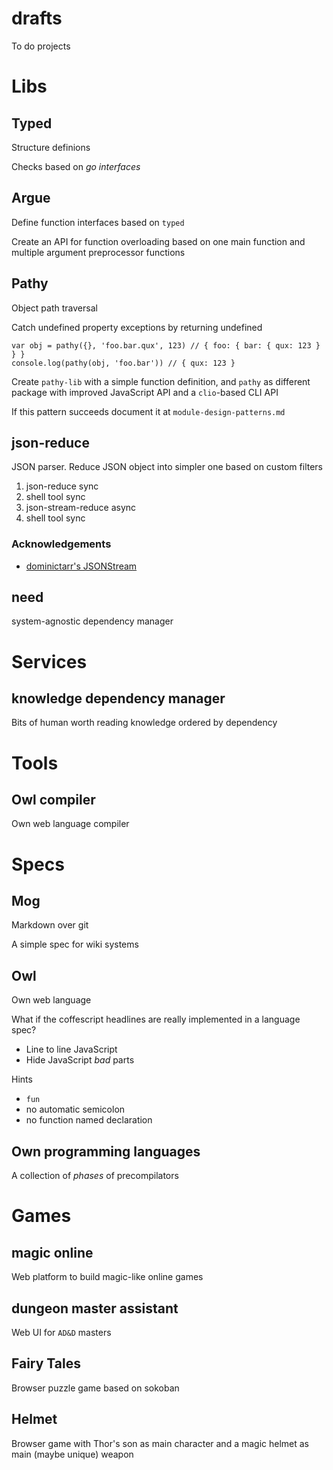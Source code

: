 # drafts

To do projects

# Libs

## Typed

Structure definions

Checks based on *go interfaces*

## Argue

Define function interfaces based on `typed`

Create an API for function overloading based on one main function and multiple
argument preprocessor functions

## Pathy

Object path traversal

Catch undefined property exceptions by returning undefined

    var obj = pathy({}, 'foo.bar.qux', 123) // { foo: { bar: { qux: 123 } } }
    console.log(pathy(obj, 'foo.bar')) // { qux: 123 }

Create `pathy-lib` with a simple function definition, and `pathy` as different
package with improved JavaScript API and a `clio`-based CLI API

If this pattern succeeds document it at `module-design-patterns.md`

## json-reduce

JSON parser. Reduce JSON object into simpler one based on custom filters

1.  json-reduce sync
2.  shell tool sync
3.  json-stream-reduce async
4.  shell tool sync

### Acknowledgements

*   [dominictarr's JSONStream][1]

## need

system-agnostic dependency manager

# Services

## knowledge dependency manager

Bits of human worth reading knowledge ordered by dependency

# Tools

## Owl compiler

Own web language compiler

# Specs

## Mog

Markdown over git

A simple spec for wiki systems

## Owl

Own web language

What if the coffescript headlines are really implemented in a language spec?

*   Line to line JavaScript
*   Hide JavaScript *bad* parts

Hints

*   `fun`
*   no automatic semicolon
*   no function named declaration

## Own programming languages

A collection of *phases* of precompilators

# Games

## magic online

Web platform to build magic-like online games

## dungeon master assistant

Web UI for `AD&D` masters

## Fairy Tales

Browser puzzle game based on sokoban

## Helmet

Browser game with Thor's son as main character and a magic helmet as main
(maybe unique) weapon

[1]: https://github.com/dominictarr/JSONStream
